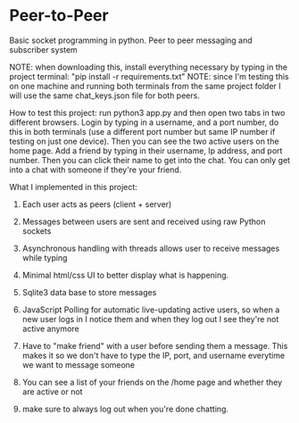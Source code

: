 # Peer-to-Peer

Basic socket programming in python. Peer to peer messaging and subscriber system

NOTE: when downloading this, install everything necessary by typing in the project terminal: "pip install -r requirements.txt"
NOTE: since I'm testing this on one machine and running both terminals from the same project folder I will use the same chat_keys.json file for both peers.

How to test this project: run python3 app.py and then open two tabs in two different browsers. Login by typing in a username, and a port number, do this in both terminals (use a different port number but same IP number if testing on just one device). Then you can see the two active users on the home page. Add a friend by typing in their username, Ip address, and port number. Then you can click their name to get into the chat. You can only get into a chat with someone if they're your friend.

What I implemented in this project:

1. Each user acts as peers (client + server)

2. Messages between users are sent and received using raw Python sockets

3. Asynchronous handling with threads allows user to receive messages while typing

4. Minimal html/css UI to better display what is happening.

5. Sqlite3 data base to store messages

6. JavaScript Polling for automatic live-updating active users, so when a new user logs in I notice them and when they log out I see they're not active anymore

7. Have to "make friend" with a user before sending them a message. This makes it so we don't have to type the IP, port, and username everytime we want to message someone

8. You can see a list of your friends on the /home page and whether they are active or not

9. make sure to always log out when you're done chatting.
